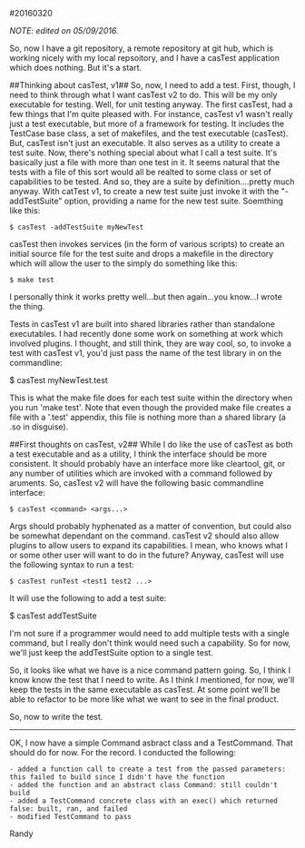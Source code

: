 #20160320

_NOTE: edited on 05/09/2016._

So, now I have a git repository, a remote repository at git hub, which is working nicely with my local repsoitory, and I have a casTest application which does nothing.  But it's a start.

##Thinking about casTest, v1##
So, now, I need to add a test.  First, though, I need to think through what I want casTest v2 to do.  This will be my only executable for testing.  Well, for unit testing anyway.  The first casTest, had a few things that I'm quite pleased with.  For instance, casTest v1 wasn't really just a test executable, but more of a framework for testing.  It includes the TestCase base class, a set of makefiles, and the test executable (casTest).  But, casTest isn't just an executable.  It also serves as a utility to create a test suite.  Now, there's nothing special about what I call a test suite.  It's basically just a file with more than one test in it.  It seems natural that the tests with a file of this sort would all be realted to some class or set of capabilities to be tested.  And so, they are a suite by definition....pretty much anyway.  With catTest v1, to create a new test suite just invoke it with the "-addTestSuite" option, providing a name for the new test suite.  Soemthing like this:

    $ casTest -addTestSuite myNewTest

casTest then invokes services (in the form of various scripts) to create an initial source file for the test suite and drops a makefile in the directory which will allow the user to the simply do something like this:

    $ make test

I personally think it works pretty well...but then again...you know...I wrote the thing.

Tests in casTest v1 are built into shared libraries rather than standalone executables.  I had recently done some work on something at work which involved plugins.  I thought, and still think, they are way cool, so, to invoke a test with casTest v1, you'd just pass the name of the test library in on the commandline:

   $ casTest myNewTest.test

This is what the make file does for each test suite within the directory when you run 'make test'.  Note that even though the provided make file creates a file with a '.test' appendix, this file is nothing more than a shared library (a .so in disguise).

##First thoughts on casTest, v2##
While I do like the use of casTest as both a test executable and as a utility, I think the interface should be more consistent.  It should probably have an interface more like cleartool, git, or any number of utilities which are invoked with a command followed by aruments.  So, casTest v2 will have the following basic commandline interface:

    $ casTest <command> <args...>

Args should probably hyphenated as a matter of convention, but could also be somewhat dependant on the command.  casTest v2 should also allow plugins to allow users to expand its capabilities.  I mean, who knows what I or some other user will want to do in the future?  Anyway, casTest will use the following syntax to run a test:

    $ casTest runTest <test1 test2 ...>

It will use the following to add a test suite:

   $ casTest addTestSuite <testName>

I'm not sure if a programmer would need to add multiple tests with a single command, but I really don't think would need such a capability.  So for now, we'll just keep the addTestSuite option to a single test.

So, it looks like what we have is a nice command pattern going.  So, I think I know know the test that I need to write.  As I think I mentioned, for now, we'll keep the tests in the same executable as casTest.  At some point we'll be able to refactor to be more like what we want to see in the final product.

So, now to write the test.

-----
OK, I now have a simple Command asbract class and a TestCommand.  That should do for now.  For the record.  I conducted the following:

    - added a function call to create a test from the passed parameters: this failed to build since I didn't have the function
    - added the function and an abstract class Command: still couldn't build
    - added a TestCommand concrete class with an exec() which returned false: built, ran, and failed
    - modified TestCommand to pass


Randy
